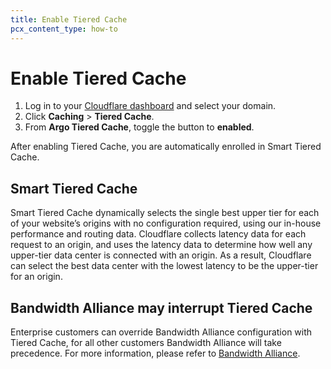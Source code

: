 ```yaml
---
title: Enable Tiered Cache
pcx_content_type: how-to
---
```


# Enable Tiered Cache

1.  Log in to your [Cloudflare dashboard](https://dash.cloudflare.com) and select your domain.
2.  Click **Caching** > **Tiered Cache**.
3.  From **Argo Tiered Cache**, toggle the button to **enabled**.

After enabling Tiered Cache, you are automatically enrolled in Smart Tiered Cache.

## Smart Tiered Cache

Smart Tiered Cache dynamically selects the single best upper tier for each of your website’s origins with no configuration required, using our in-house performance and routing data. Cloudflare collects latency data for each request to an origin, and uses the latency data to determine how well any upper-tier data center is connected with an origin. As a result, Cloudflare can select the best data center with the lowest latency to be the upper-tier for an origin.

## Bandwidth Alliance may interrupt Tiered Cache

Enterprise customers can override Bandwidth Alliance configuration with Tiered Cache, for all other customers Bandwidth Alliance will take precedence. For more information, please refer to [Bandwidth Alliance](/cache/about/tiered-cache/#bandwidth-alliance).
